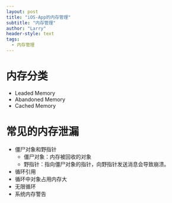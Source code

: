 ```yaml
---
layout: post
title: "iOS-App的内存管理"
subtitle: "内存管理"
author: "Larry"
header-style: text
tags:
  - 内存管理
---
```


# 内存分类
- Leaded Memory
- Abandoned Memory
- Cached Memory

# 常见的内存泄漏
- 僵尸对象和野指针
    - 僵尸对象：内存被回收的对象
    - 野指针：指向僵尸对象的指针，向野指针发送消息会导致崩溃。
- 循环引用
- 循环中对象占用内存大
- 无限循环
- 系统内存警告
